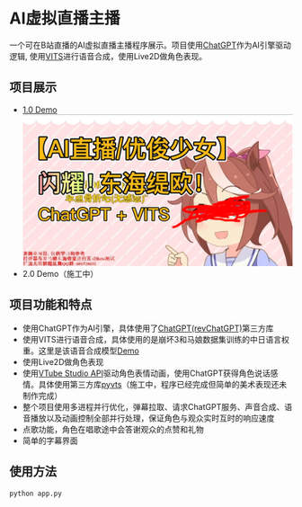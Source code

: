 # AI虚拟直播主播

一个可在B站直播的AI虚拟直播主播程序展示。项目使用[ChatGPT](https://openai.com/blog/chatgpt)作为AI引擎驱动逻辑, 使用[VITS](https://github.com/jaywalnut310/vits)进行语音合成，使用Live2D做角色表现。

## 项目展示
<!--- https://github.com/mattcone/markdown-guide/blob/master/_basic-syntax/line-breaks.md: two or more spaces--->
- [1.0 Demo](https://www.bilibili.com/video/BV13L41197oZ)  
![Demo 1.0 Cover](./demo_1.0.png)
- 2.0 Demo（施工中）

## 项目功能和特点

- 使用ChatGPT作为AI引擎，具体使用了[ChatGPT(revChatGPT)](https://github.com/acheong08/ChatGPT)第三方库
- 使用VITS进行语音合成，具体使用的是崩坏3和马娘数据集训练的中日语言权重。这里是该语音合成模型[Demo](https://huggingface.co/spaces/zomehwh/vits-uma-genshin-honkai)
- 使用Live2D做角色表现
- 使用[VTube Studio API](https://github.com/DenchiSoft/VTubeStudio)驱动角色表情动画，使用ChatGPT获得角色说话感情。具体使用第三方库[pyvts](https://github.com/Genteki/pyvts)（施工中，程序已经完成但简单的美术表现还未制作完成）
- 整个项目使用多进程并行优化，弹幕拉取、请求ChatGPT服务、声音合成、语音播放以及动画控制全部并行处理，保证角色与观众实时互时的响应速度
- 点歌功能，角色在唱歌途中会答谢观众的点赞和礼物
- 简单的字幕界面

## 使用方法

```python
python app.py
```
